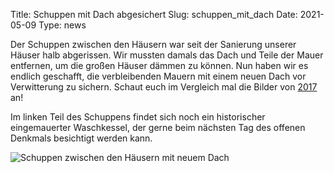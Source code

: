 Title: Schuppen mit Dach abgesichert
Slug: schuppen_mit_dach
Date: 2021-05-09
Type: news

Der Schuppen zwischen den Häusern war seit der Sanierung unserer Häuser halb abgerissen. Wir mussten damals das Dach und Teile der Mauer entfernen, um die großen Häuser dämmen zu können. Nun haben wir es endlich geschafft, die verbleibenden Mauern mit einem neuen Dach vor Verwitterung zu sichern. Schaut euch im Vergleich mal die Bilder von [2017](/aktuelles/2017) an!

Im linken Teil des Schuppens findet sich noch ein historischer eingemauerter Waschkessel, der gerne beim nächsten Tag des offenen Denkmals besichtigt werden kann.

<img src="/images/21_mai.png" alt="Schuppen zwischen den Häusern mit neuem Dach"/>

